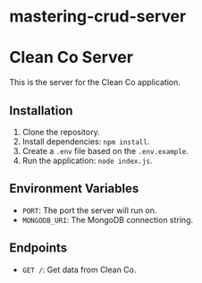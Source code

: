 # mastering-crud-server

# Clean Co Server

This is the server for the Clean Co application.

## Installation

1. Clone the repository.
2. Install dependencies: `npm install`.
3. Create a `.env` file based on the `.env.example`.
4. Run the application: `node index.js`.

## Environment Variables

- `PORT`: The port the server will run on.
- `MONGODB_URI`: The MongoDB connection string.

## Endpoints

- `GET /`: Get data from Clean Co.
